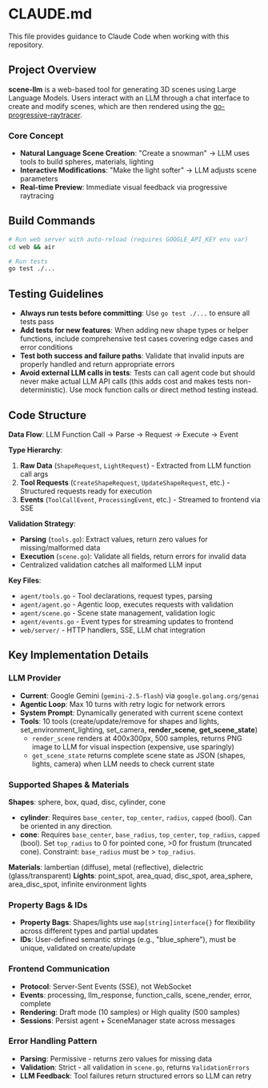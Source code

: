 # CLAUDE.md

This file provides guidance to Claude Code when working with this repository.

## Project Overview

**scene-llm** is a web-based tool for generating 3D scenes using Large Language Models. Users interact with an LLM through a chat interface to create and modify scenes, which are then rendered using the [go-progressive-raytracer](https://github.com/df07/go-progressive-raytracer).

### Core Concept
- **Natural Language Scene Creation**: "Create a snowman" → LLM uses tools to build spheres, materials, lighting
- **Interactive Modifications**: "Make the light softer" → LLM adjusts scene parameters
- **Real-time Preview**: Immediate visual feedback via progressive raytracing

## Build Commands

```bash
# Run web server with auto-reload (requires GOOGLE_API_KEY env var)
cd web && air

# Run tests
go test ./...
```

## Testing Guidelines

- **Always run tests before committing**: Use `go test ./...` to ensure all tests pass
- **Add tests for new features**: When adding new shape types or helper functions, include comprehensive test cases covering edge cases and error conditions
- **Test both success and failure paths**: Validate that invalid inputs are properly handled and return appropriate errors
- **Avoid external LLM calls in tests**: Tests can call agent code but should never make actual LLM API calls (this adds cost and makes tests non-deterministic). Use mock function calls or direct method testing instead.

## Code Structure

**Data Flow**: LLM Function Call → Parse → Request → Execute → Event

**Type Hierarchy**:
1. **Raw Data** (`ShapeRequest`, `LightRequest`) - Extracted from LLM function call args
2. **Tool Requests** (`CreateShapeRequest`, `UpdateShapeRequest`, etc.) - Structured requests ready for execution
3. **Events** (`ToolCallEvent`, `ProcessingEvent`, etc.) - Streamed to frontend via SSE

**Validation Strategy**:
- **Parsing** (`tools.go`): Extract values, return zero values for missing/malformed data
- **Execution** (`scene.go`): Validate all fields, return errors for invalid data
- Centralized validation catches all malformed LLM input

**Key Files**:
- `agent/tools.go` - Tool declarations, request types, parsing
- `agent/agent.go` - Agentic loop, executes requests with validation
- `agent/scene.go` - Scene state management, validation logic
- `agent/events.go` - Event types for streaming updates to frontend
- `web/server/` - HTTP handlers, SSE, LLM chat integration

## Key Implementation Details

### LLM Provider
- **Current**: Google Gemini (`gemini-2.5-flash`) via `google.golang.org/genai`
- **Agentic Loop**: Max 10 turns with retry logic for network errors
- **System Prompt**: Dynamically generated with current scene context
- **Tools**: 10 tools (create/update/remove for shapes and lights, set_environment_lighting, set_camera, **render_scene**, **get_scene_state**)
  - `render_scene` renders at 400x300px, 500 samples, returns PNG image to LLM for visual inspection (expensive, use sparingly)
  - `get_scene_state` returns complete scene state as JSON (shapes, lights, camera) when LLM needs to check current state

### Supported Shapes & Materials
**Shapes**: sphere, box, quad, disc, cylinder, cone
- **cylinder**: Requires `base_center`, `top_center`, `radius`, `capped` (bool). Can be oriented in any direction.
- **cone**: Requires `base_center`, `base_radius`, `top_center`, `top_radius`, `capped` (bool). Set `top_radius` to 0 for pointed cone, >0 for frustum (truncated cone). Constraint: `base_radius` must be > `top_radius`.

**Materials**: lambertian (diffuse), metal (reflective), dielectric (glass/transparent)
**Lights**: point_spot, area_quad, disc_spot, area_sphere, area_disc_spot, infinite environment lights

### Property Bags & IDs
- **Property Bags**: Shapes/lights use `map[string]interface{}` for flexibility across different types and partial updates
- **IDs**: User-defined semantic strings (e.g., "blue_sphere"), must be unique, validated on create/update

### Frontend Communication
- **Protocol**: Server-Sent Events (SSE), not WebSocket
- **Events**: processing, llm_response, function_calls, scene_render, error, complete
- **Rendering**: Draft mode (10 samples) or High quality (500 samples)
- **Sessions**: Persist agent + SceneManager state across messages

### Error Handling Pattern
- **Parsing**: Permissive - returns zero values for missing data
- **Validation**: Strict - all validation in `scene.go`, returns `ValidationErrors`
- **LLM Feedback**: Tool failures return structured errors so LLM can retry